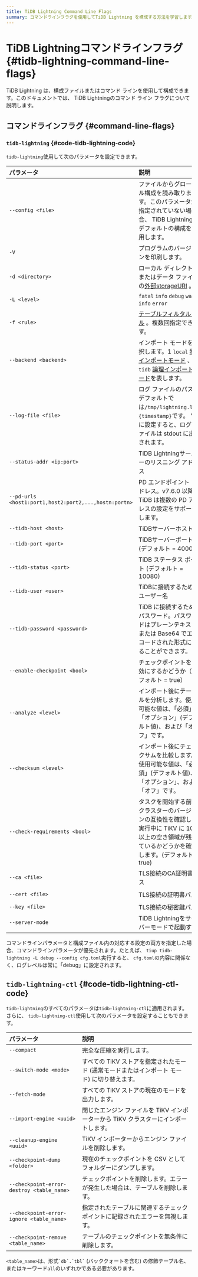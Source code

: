 ```yaml
---
title: TiDB Lightning Command Line Flags
summary: コマンドラインフラグを使用してTiDB Lightning を構成する方法を学習します。
---
```


# TiDB Lightningコマンドラインフラグ {#tidb-lightning-command-line-flags}

TiDB Lightning は、構成ファイルまたはコマンド ラインを使用して構成できます。このドキュメントでは、 TiDB Lightningのコマンド ライン フラグについて説明します。

## コマンドラインフラグ {#command-line-flags}

### <code>tidb-lightning</code> {#code-tidb-lightning-code}

`tidb-lightning`使用して次のパラメータを設定できます。

| パラメータ                                                 | 説明                                                                                                                                                                                | 対応する構成項目                       |
| :---------------------------------------------------- | :-------------------------------------------------------------------------------------------------------------------------------------------------------------------------------- | :----------------------------- |
| `--config <file>`                                     | ファイルからグローバル構成を読み取ります。このパラメータが指定されていない場合、 TiDB Lightning はデフォルトの構成を使用します。                                                                                                          |                                |
| `-V`                                                  | プログラムのバージョンを印刷します。                                                                                                                                                                |                                |
| `-d <directory>`                                      | ローカル ディレクトリまたはデータ ファイルの[外部storageURI](/external-storage-uri.md) 。                                                                                                                 | `mydumper.data-source-dir`     |
| `-L <level>`                                          | `fatal` `info` `debug` `warn` `info` `error`                                                                                                                                      | `lightning.level`              |
| `-f <rule>`                                           | [テーブルフィルタルール](/table-filter.md) 。複数回指定できます。                                                                                                                                       | `mydumper.filter`              |
| `--backend <backend>`                                 | インポート モードを選択します。1 `local` [物理インポートモード](/tidb-lightning/tidb-lightning-physical-import-mode.md) 、 `tidb` [論理インポートモード](/tidb-lightning/tidb-lightning-logical-import-mode.md)を表します。 | `tikv-importer.backend`        |
| `--log-file <file>`                                   | ログ ファイルのパス。デフォルトでは`/tmp/lightning.log.{timestamp}`です。 &#39;-&#39; に設定すると、ログ ファイルは stdout に出力されます。                                                                                 | `lightning.log-file`           |
| `--status-addr <ip:port>`                             | TiDB Lightningサーバーのリスニング アドレス                                                                                                                                                     | `lightning.status-port`        |
| `--pd-urls <host1:port1,host2:port2,...,hostn:portn>` | PD エンドポイント アドレス。v7.6.0 以降、TiDB は複数の PD アドレスの設定をサポートします。                                                                                                                           | `tidb.pd-addr`                 |
| `--tidb-host <host>`                                  | TiDBサーバーホスト                                                                                                                                                                       | `tidb.host`                    |
| `--tidb-port <port>`                                  | TiDBサーバーポート (デフォルト = 4000)                                                                                                                                                        | `tidb.port`                    |
| `--tidb-status <port>`                                | TiDB ステータス ポート (デフォルト = 10080)                                                                                                                                                    | `tidb.status-port`             |
| `--tidb-user <user>`                                  | TiDBに接続するためのユーザー名                                                                                                                                                                 | `tidb.user`                    |
| `--tidb-password <password>`                          | TiDB に接続するためのパスワード。パスワードはプレーンテキストまたは Base64 でエンコードされた形式にすることができます。                                                                                                                | `tidb.password`                |
| `--enable-checkpoint <bool>`                          | チェックポイントを有効にするかどうか（デフォルト = true）                                                                                                                                                  | `checkpoint.enable`            |
| `--analyze <level>`                                   | インポート後にテーブルを分析します。使用可能な値は、「必須」、「オプション」(デフォルト値)、および「オフ」です。                                                                                                                         | `post-restore.analyze`         |
| `--checksum <level>`                                  | インポート後にチェックサムを比較します。使用可能な値は、「必須」(デフォルト値)、「オプション」、および「オフ」です。                                                                                                                       | `post-restore.checksum`        |
| `--check-requirements <bool>`                         | タスクを開始する前にクラスターのバージョンの互換性を確認し、実行中に TiKV に 10% 以上の空き領域が残っているかどうかを確認します。(デフォルト = true)                                                                                              | `lightning.check-requirements` |
| `--ca <file>`                                         | TLS接続のCA証明書パス                                                                                                                                                                     | `security.ca-path`             |
| `--cert <file>`                                       | TLS接続の証明書パス                                                                                                                                                                       | `security.cert-path`           |
| `--key <file>`                                        | TLS接続の秘密鍵パス                                                                                                                                                                       | `security.key-path`            |
| `--server-mode`                                       | TiDB Lightningをサーバーモードで起動する                                                                                                                                                       | `lightning.server-mode`        |

コマンドラインパラメータと構成ファイル内の対応する設定の両方を指定した場合、コマンドラインパラメータが優先されます。たとえば、 `tiup tidb-lightning -L debug --config cfg.toml`実行すると、 `cfg.toml`の内容に関係なく、ログレベルは常に「debug」に設定されます。

## <code>tidb-lightning-ctl</code> {#code-tidb-lightning-ctl-code}

`tidb-lightning`のすべてのパラメータは`tidb-lightning-ctl`に適用されます。さらに、 `tidb-lightning-ctl`使用して次のパラメータを設定することもできます。

| パラメータ                                     | 説明                                                  |
| :---------------------------------------- | :-------------------------------------------------- |
| `--compact`                               | 完全な圧縮を実行します。                                        |
| `--switch-mode <mode>`                    | すべての TiKV ストアを指定されたモード (通常モードまたはインポート モード) に切り替えます。 |
| `--fetch-mode`                            | すべての TiKV ストアの現在のモードを出力します。                         |
| `--import-engine <uuid>`                  | 閉じたエンジン ファイルを TiKV インポーターから TiKV クラスターにインポートします。    |
| `--cleanup-engine <uuid>`                 | TiKV インポーターからエンジン ファイルを削除します。                       |
| `--checkpoint-dump <folder>`              | 現在のチェックポイントを CSV としてフォルダーにダンプします。                   |
| `--checkpoint-error-destroy <table_name>` | チェックポイントを削除します。エラーが発生した場合は、テーブルを削除します。              |
| `--checkpoint-error-ignore <table_name>`  | 指定されたテーブルに関連するチェックポイントに記録されたエラーを無視します。              |
| `--checkpoint-remove <table_name>`        | テーブルのチェックポイントを無条件に削除します。                            |

`<table_name>`は、形式`` `db`.`tbl` `` (バッククォートを含む) の修飾テーブル名、またはキーワード`all`のいずれかである必要があります。
